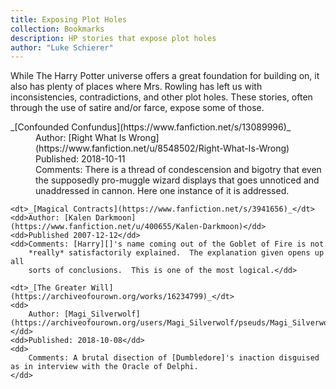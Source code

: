 ```yaml
---
title: Exposing Plot Holes
collection: Bookmarks
description: HP stories that expose plot holes
author: "Luke Schierer"
---
```


While The Harry Potter universe offers a great foundation for building on, it also has plenty
of places where Mrs. Rowling has left us with inconsistencies, contradictions, and other plot
holes. These stories, often through the use of satire and/or farce, expose some of those.

<dl>
    <dt>_[Confounded Confundus](https://www.fanfiction.net/s/13089996)_</dt>
    <dd>Author: [Right What Is Wrong](https://www.fanfiction.net/u/8548502/Right-What-Is-Wrong)</dd>
    <dd>Published: 2018-10-11</dd>
    <dd>Comments: There is a thread of condescension and bigotry that even the supposedly pro-muggle
        wizard displays that goes unnoticed and unaddressed in cannon.  Here one instance of it is addressed.</dd>

    <dt>_[Magical Contracts](https://www.fanfiction.net/s/3941656)_</dt>
    <dd>Author: [Kalen Darkmoon](https://www.fanfiction.net/u/400655/Kalen-Darkmoon)</dd>
    <dd>Published 2007-12-12</dd>
    <dd>Comments: [Harry][]'s name coming out of the Goblet of Fire is not
        *really* satisfactorily explained.  The explanation given opens up all
        sorts of conclusions.  This is one of the most logical.</dd>

    <dt>_[The Greater Will](https://archiveofourown.org/works/16234799)_</dt>
    <dd>
        Author: [Magi_Silverwolf](https://archiveofourown.org/users/Magi_Silverwolf/pseuds/Magi_Silverwolf)
    </dd>
    <dd>Published: 2018-10-08</dd>
    <dd>
        Comments: A brutal disection of [Dumbledore]'s inaction disguised as in interview with the Oracle of Delphi.
    </dd>

</dl>

[Harry]: /Harrypedia/people/Potter/Harry_James//
[Dumbledore]: /Harrypedia/people/dumbledore/albus_percival_wulfric_brian//
